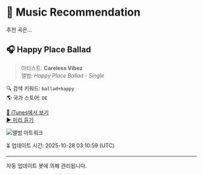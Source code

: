 
# 🎵 Music Recommendation

추천 곡은...

## 🎧 Happy Place Ballad  
> 아티스트: **Careless Vibez**  
> 앨범: _Happy Place Ballad - Single_  

🔍 검색 키워드: `ballad+happy`  
🌎 국가 스토어: `DE`

[🔗 iTunes에서 보기](https://music.apple.com/de/album/happy-place-ballad/1750406264?i=1750406265&uo=4)  
[▶️ 미리 듣기](https://audio-ssl.itunes.apple.com/itunes-assets/AudioPreview221/v4/51/b5/1a/51b51a82-e850-7aa4-a6f9-bb66f9da9326/mzaf_4837404583715125555.plus.aac.p.m4a)

![앨범 아트워크](https://is1-ssl.mzstatic.com/image/thumb/Music211/v4/48/9d/69/489d69f9-fb64-96ca-3040-1c7f9a66eebe/294128.jpg/100x100bb.jpg)

⏳ 업데이트 시간: 2025-10-28 03:10:59 (UTC)

---
자동 업데이트 봇에 의해 관리됩니다.
